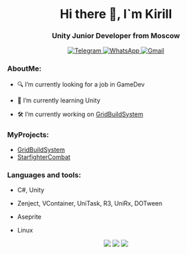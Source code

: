 
<div id ="header" align = "center" >
    <h1>Hi there 👋, I`m Kirill</h1>
    <h3>Unity Junior Developer from Moscow </h3>
</div>

<div id = "socials" align = "center">
    <a href = "https://t.me/kirillp3300">
         <img src = "https://img.shields.io/badge/Telegram-%20blue%3F?style=flat&logo=telegram&logoColor=white&color=blue" alt ="Telegram"/>
    </a>
    <a href = "https://wa.me/79256393586">
         <img src = "https://img.shields.io/badge/WhatsApp-green%3F?style=flat&logo=whatsApp&logoColor=white" alt ="WhatsApp"/>
    </a>
    <a href = "mailto:kirill.p.unity@gmail.com">
         <img src = "https://img.shields.io/badge/Gmail-red%3F?style=flat&logo=gmail&logoColor=white&color=red" alt ="Gmail"/>
    </a>

</div>

### AboutMe:

- :mag: I’m currently looking for a job in GameDev

- 🌱 I’m currently learning Unity

- :hammer_and_wrench: I’m currently working on [GridBuildSystem](https://github.com/kirill-24-06/Grid-System)

### MyProjects:

- [GridBuildSystem](https://github.com/kirill-24-06/GridBuildSystem)
- [StarfighterCombat](https://github.com/kirill-24-06/Starfighter-Combat)


### Languages and tools:

- C#, Unity

- Zenject,  VContainer, UniTask, R3, UniRx, DOTween

- Aseprite

- Linux

<div id = "stats" align = "center">
       <img src = "http://github-profile-summary-cards.vercel.app/api/cards/stats?username=kirill-24-06&theme=github_dark"/>
       <img src = "http://github-profile-summary-cards.vercel.app/api/cards/productive-time?username=kirill-24-06&theme=github_dark&utcOffset=8"/>
       <img src = "http://github-profile-summary-cards.vercel.app/api/cards/profile-details?username=kirill-24-06&theme=github_dark"/>
</div>





<!--
**kirill-24-06/kirill-24-06** is a ✨ _special_ ✨ repository because its `README.md` (this file) appears on your GitHub profile.

Here are some ideas to get you started:

- 🤔 I’m looking for help with ...
- 💬 Ask me about ...
- 📫 How to reach me: ...
- 😄 Pronouns: ...
- ⚡ Fun fact: ...
-->
